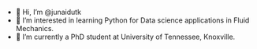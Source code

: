 - 👋 Hi, I’m @junaidutk
- 👀 I’m interested in learning Python for Data science applications in Fluid Mechanics. 
- 🌱 I’m currently a PhD student at University of Tennessee, Knoxville.

<!---
junaidutk/junaidutk is a ✨ special ✨ repository because its `README.md` (this file) appears on your GitHub profile.
You can click the Preview link to take a look at your changes.
--->
